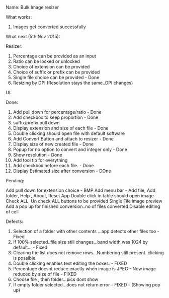 Name: Bulk Image resizer


What works:

1) Images get converted successfully


What next (5th Nov 2015):

Resizer:

1) Percentage can be provided as an input
2) Ratio can be locked or unlocked
3) Choice of extension can be provided
4) Choice of suffix or prefix can be provided
5) Single file choice can be provided - Done
6) Resizing by DPI (Resolution stays the same..DPI changes)

UI:

Done:
1) Add pull down for percentage/ratio - Done
2) Add checkbox to keep proportion - Done
5) suffix/prefix pull down
6) Display extension and size of each file - Done
7) Double clicking should open file with default software
8) Add Convert Button and attach to resizer - Done
9) Display size of new created file - Done
10) Popup for no option to convert and integer only - Done
11) Show resolution - Done
12) Add tool tip for everything
13) Add checkbox before each file. - Done
14) Display Estimated size after conversion - DOne

Pending:

Add pull down for extension choice - BMP
Add menu bar - Add file, Add folder, Help , About, Reset App
Double click in table should open image
Check ALL, Un check ALL buttons to be provided
Single File image preview
Add a pop up for finished conversion..no of files converted
Disable editing of cell

Defects:
1. Selection of a folder with other contents ...app detects other files too - Fixed
2. If 100% selected..file size still changes...band width was 1024 by default... - Fixed
3. Clearing the list does not remove rows...Numbering still present..clicking is possible.
4. Double clicking enables text editing the boxes. - FIXED
5. Percentage doesnt reduce exactly when image is JPEG - Now image reduced by size of file - FIXED
6. Choose file , then folder...pics dont show
7. If empty folder selected...does not return error - FIXED - (Showing pop up)




